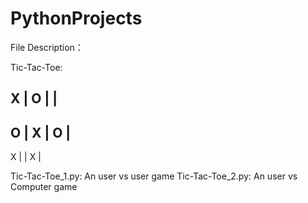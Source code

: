 # PythonProjects
File Description：

Tic-Tac-Toe:

 X  |  O  |   |
---------------
 O  |  X  | O |
---------------
 X  |     | X |

Tic-Tac-Toe_1.py:  An user vs user game
Tic-Tac-Toe_2.py:  An user vs Computer game 



